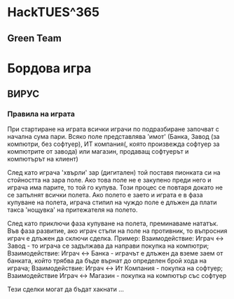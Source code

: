 # HackTUES^365
## Green Team

# Бордова игра
## ВИРУС
### Правила на играта

При стартиране на играта всички играчи по подразбиране започват с начална сума пари.
Всяко поле представлява 'имот' (Банка, Завод (за компютри, без софтуер), ИТ компания(, която произвежда софтуер за компютрите от завода) или магазин, продаващ софтуерът и компютърът на клиент)

След като играча 'хвърли' зар (дигитален) той поставя пионката си на стойността на зара поле. Ако това поле не е закупено преди него и играча има парите, то той го купува. Този процес се повтаря докато не се запълнят всички полета. Ако полето е заето и играта е в фаза купуване на полета, играча стипил на чуждо поле е длъжен да плати такса 'нощувка' на притежателя на полето.

След като приключи фаза купуване на полета, преминаваме нататък. Във фаза развитие, ако играч стъпи на поле на противник, то въпросния играч е длъжен да сключи сделка. Пример: Взаимодействие: Играч <-> Завод - то играча се задължава да направи покупка на компютри; Взаимодействие: Играч <-> Банка - играчът е длъжен да вземе заем от банката, който трябва да бъде върнат до определен брой хода на играча; Взаимодействие: Играч <-> Ит Компания - покупка на софтуер; Взаимодействие Играч <-> Магазин - покупка на компютър със софтуер

Тези сделки могат да бъдат хакнати ...
